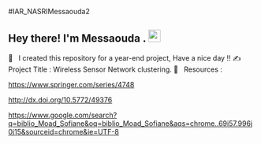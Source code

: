 #IAR_NASRIMessaouda2
<h2> Hey there! I'm Messaouda . <img src="https://github.com/souvikguria98/souvikguria98/blob/master/Hi.gif" width="25"></h2>
  
  🔭 &nbsp; I created this repository for a year-end project, Have a nice day !!
  ✍️ &nbsp; Project Title : Wireless Sensor Network clustering.
  💼 &nbsp; Resources :
  
  https://www.springer.com/series/4748 

  http://dx.doi.org/10.5772/49376 

  https://www.google.com/search?q=biblio_Moad_Sofiane&oq=biblio_Moad_Sofiane&aqs=chrome..69i57.996j0j15&sourceid=chrome&ie=UTF-8
